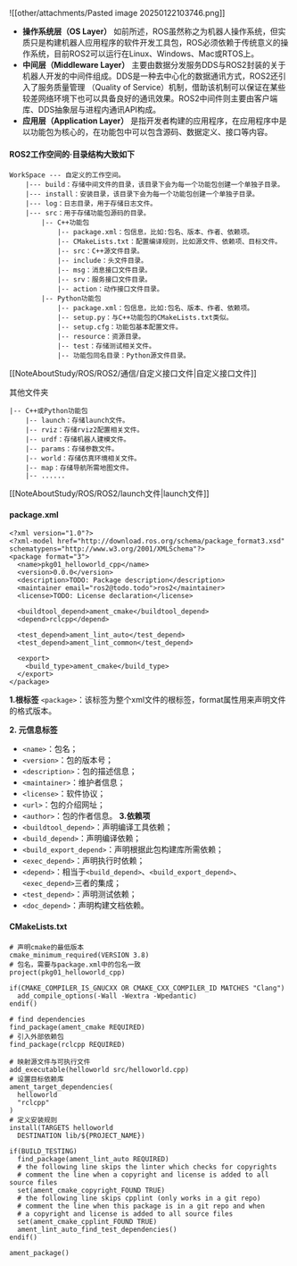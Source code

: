 ![[other/attachments/Pasted image 20250122103746.png]]
- **操作系统层（OS Layer）**
    如前所述，ROS虽然称之为机器人操作系统，但实质只是构建机器人应用程序的软件开发工具包，ROS必须依赖于传统意义的操作系统，目前ROS2可以运行在Linux、Windows、Mac或RTOS上。
- **中间层（Middleware Layer）**
    主要由数据分发服务DDS与ROS2封装的关于机器人开发的中间件组成。DDS是一种去中心化的数据通讯方式，ROS2还引入了服务质量管理 （Quality of Service）机制，借助该机制可以保证在某些较差网络环境下也可以具备良好的通讯效果。ROS2中间件则主要由客户端库、DDS抽象层与进程内通讯API构成。
- **应用层（Application Layer）**
    是指开发者构建的应用程序，在应用程序中是以功能包为核心的，在功能包中可以包含源码、数据定义、接口等内容。

#### ROS2工作空间的·目录结构大致如下
```
WorkSpace --- 自定义的工作空间。
    |--- build：存储中间文件的目录，该目录下会为每一个功能包创建一个单独子目录。
    |--- install：安装目录，该目录下会为每一个功能包创建一个单独子目录。
    |--- log：日志目录，用于存储日志文件。
    |--- src：用于存储功能包源码的目录。
        |-- C++功能包
            |-- package.xml：包信息，比如:包名、版本、作者、依赖项。
            |-- CMakeLists.txt：配置编译规则，比如源文件、依赖项、目标文件。
            |-- src：C++源文件目录。
            |-- include：头文件目录。
            |-- msg：消息接口文件目录。
            |-- srv：服务接口文件目录。
            |-- action：动作接口文件目录。
        |-- Python功能包
            |-- package.xml：包信息，比如:包名、版本、作者、依赖项。
            |-- setup.py：与C++功能包的CMakeLists.txt类似。
            |-- setup.cfg：功能包基本配置文件。
            |-- resource：资源目录。
            |-- test：存储测试相关文件。
            |-- 功能包同名目录：Python源文件目录。
```
[[NoteAboutStudy/ROS/ROS2/通信/自定义接口文件|自定义接口文件]]

其他文件夹
```
|-- C++或Python功能包
    |-- launch：存储launch文件。
    |-- rviz：存储rviz2配置相关文件。
    |-- urdf：存储机器人建模文件。
    |-- params：存储参数文件。
    |-- world：存储仿真环境相关文件。
    |-- map：存储导航所需地图文件。
    |-- ......
```
[[NoteAboutStudy/ROS/ROS2/launch文件|launch文件]]
#### package.xml
```
<?xml version="1.0"?>
<?xml-model href="http://download.ros.org/schema/package_format3.xsd" schematypens="http://www.w3.org/2001/XMLSchema"?>
<package format="3">
  <name>pkg01_helloworld_cpp</name>
  <version>0.0.0</version>
  <description>TODO: Package description</description>
  <maintainer email="ros2@todo.todo">ros2</maintainer>
  <license>TODO: License declaration</license>

  <buildtool_depend>ament_cmake</buildtool_depend>
  <depend>rclcpp</depend>

  <test_depend>ament_lint_auto</test_depend>
  <test_depend>ament_lint_common</test_depend>

  <export>
    <build_type>ament_cmake</build_type>
  </export>
</package>
```
**1.根标签**
 `<package>`：该标签为整个xml文件的根标签，format属性用来声明文件的格式版本。
 
**2. 元信息标签**
- `<name>`：包名；
- `<version>`：包的版本号；
- `<description>`：包的描述信息；
- `<maintainer>`：维护者信息；
- `<license>`：软件协议；
- `<url>`：包的介绍网址；
- `<author>`：包的作者信息。
**3.依赖项**
- `<buildtool_depend>`：声明编译工具依赖；
- `<build_depend>`：声明编译依赖；
- `<build_export_depend>`：声明根据此包构建库所需依赖；
- `<exec_depend>`：声明执行时依赖；
- `<depend>`：相当于`<build_depend>`、`<build_export_depend>`、`<exec_depend>`三者的集成；
- `<test_depend>`：声明测试依赖；
- `<doc_depend>`：声明构建文档依赖。

 #### CMakeLists.txt
```
# 声明cmake的最低版本
cmake_minimum_required(VERSION 3.8)
# 包名，需要与package.xml中的包名一致
project(pkg01_helloworld_cpp)

if(CMAKE_COMPILER_IS_GNUCXX OR CMAKE_CXX_COMPILER_ID MATCHES "Clang")
  add_compile_options(-Wall -Wextra -Wpedantic)
endif()

# find dependencies
find_package(ament_cmake REQUIRED)
# 引入外部依赖包
find_package(rclcpp REQUIRED)

# 映射源文件与可执行文件
add_executable(helloworld src/helloworld.cpp)
# 设置目标依赖库
ament_target_dependencies(
  helloworld
  "rclcpp"
)
# 定义安装规则
install(TARGETS helloworld
  DESTINATION lib/${PROJECT_NAME})

if(BUILD_TESTING)
  find_package(ament_lint_auto REQUIRED)
  # the following line skips the linter which checks for copyrights
  # comment the line when a copyright and license is added to all source files
  set(ament_cmake_copyright_FOUND TRUE)
  # the following line skips cpplint (only works in a git repo)
  # comment the line when this package is in a git repo and when
  # a copyright and license is added to all source files
  set(ament_cmake_cpplint_FOUND TRUE)
  ament_lint_auto_find_test_dependencies()
endif()

ament_package()
```


